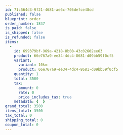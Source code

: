 ```yaml
---
id: 71c564d3-9f21-4681-ae6c-705defce48cd
published: false
blueprint: order
order_number: 1847
is_paid: false
is_shipped: false
is_refunded: false
items:
  -
    id: 699379bf-969a-4218-8b08-43c02602ee63
    product: 66e767a9-ee34-4dc4-8681-d09bb59f0cf5
    variant:
      variant: 10km
      product: 66e767a9-ee34-4dc4-8681-d09bb59f0cf5
    quantity: 1
    total: 3500
    tax:
      amount: 0
      rate: 0
      price_includes_tax: true
    metadata: {  }
grand_total: 3500
items_total: 3500
tax_total: 0
shipping_total: 0
coupon_total: 0
---
```

